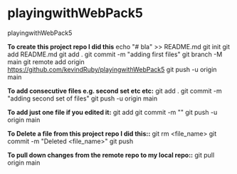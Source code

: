 # playingwithWebPack5
playingwithWebPack5


**To create this project repo I did this**
echo "# bla" >> README.md
git init
git add README.md
git add .
git commit -m "adding first files"
git branch -M main
git remote add origin https://github.com/kevindRuby/playingwithWebPack5
git push -u origin main

**To add consecutive files e.g. second set etc etc:**
git add .
git commit -m "adding second set of files"
git push -u origin main

**To add just one file if you edited it:**
git add <filename>
git commit -m "<filename>"
git push -u origin main

**To Delete a file from this project repo I did this::**
git rm <file_name>
git commit -m "Deleted <file_name>"
git push

**To pull down changes from the remote repo to my local repo::**
git pull origin main

